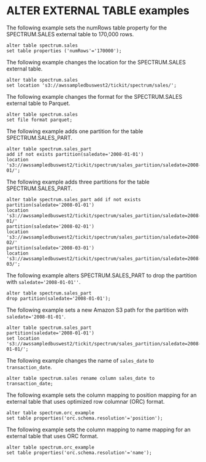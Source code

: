 # ALTER EXTERNAL TABLE examples<a name="r_ALTER_TABLE_external-table"></a>

The following example sets the numRows table property for the SPECTRUM\.SALES external table to 170,000 rows\.

```
alter table spectrum.sales
set table properties ('numRows'='170000');
```

The following example changes the location for the SPECTRUM\.SALES external table\.

```
alter table spectrum.sales
set location 's3://awssampledbuswest2/tickit/spectrum/sales/';
```

The following example changes the format for the SPECTRUM\.SALES external table to Parquet\.

```
alter table spectrum.sales
set file format parquet;
```

The following example adds one partition for the table SPECTRUM\.SALES\_PART\.

```
alter table spectrum.sales_part
add if not exists partition(saledate='2008-01-01')
location 's3://awssampledbuswest2/tickit/spectrum/sales_partition/saledate=2008-01/';
```

The following example adds three partitions for the table SPECTRUM\.SALES\_PART\.

```
alter table spectrum.sales_part add if not exists
partition(saledate='2008-01-01')
location 's3://awssampledbuswest2/tickit/spectrum/sales_partition/saledate=2008-01/'
partition(saledate='2008-02-01')
location 's3://awssampledbuswest2/tickit/spectrum/sales_partition/saledate=2008-02/'
partition(saledate='2008-03-01')
location 's3://awssampledbuswest2/tickit/spectrum/sales_partition/saledate=2008-03/';
```

The following example alters SPECTRUM\.SALES\_PART to drop the partition with `saledate='2008-01-01''`\.

```
alter table spectrum.sales_part
drop partition(saledate='2008-01-01');
```

The following example sets a new Amazon S3 path for the partition with `saledate='2008-01-01'`\.

```
alter table spectrum.sales_part
partition(saledate='2008-01-01')
set location 's3://awssampledbuswest2/tickit/spectrum/sales_partition/saledate=2008-01-01/';
```

The following example changes the name of `sales_date` to `transaction_date`\. 

```
alter table spectrum.sales rename column sales_date to transaction_date;
```

The following example sets the column mapping to position mapping for an external table that uses optimized row columnar \(ORC\) format\.

```
alter table spectrum.orc_example
set table properties('orc.schema.resolution'='position');
```

The following example sets the column mapping to name mapping for an external table that uses ORC format\.

```
alter table spectrum.orc_example
set table properties('orc.schema.resolution'='name');
```